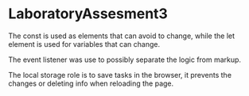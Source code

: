 # LaboratoryAssesment3
The const is used as elements that can avoid to change, while the let element is used for variables that can change.

The event listener was use to possibly separate the logic from markup.

The local storage role is to save tasks in the browser, it prevents the changes or deleting info when reloading the page.

